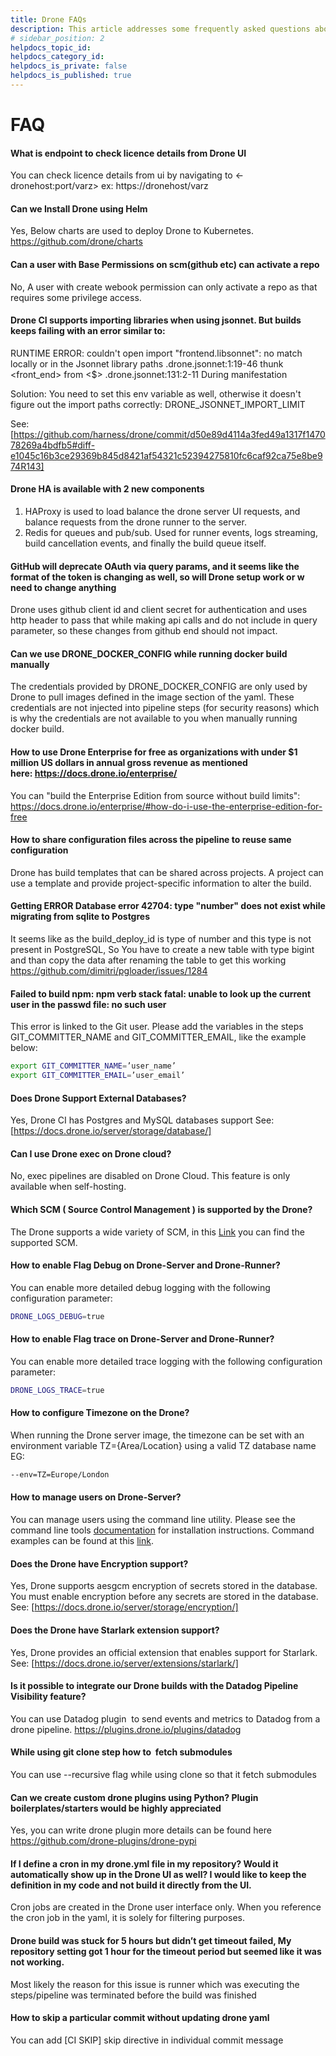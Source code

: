 ```yaml
---
title: Drone FAQs
description: This article addresses some frequently asked questions about Drone.
# sidebar_position: 2
helpdocs_topic_id: 
helpdocs_category_id: 
helpdocs_is_private: false
helpdocs_is_published: true
---
```


# FAQ



#### What is endpoint to check licence details from Drone UI

You can check licence details from ui by navigating to <-dronehost:port/varz> ex: https://dronehost/varz


#### Can we Install Drone using Helm

Yes, Below charts are used to deploy Drone to Kubernetes.
https://github.com/drone/charts

#### Can a user with Base Permissions on scm(github etc) can activate a repo

No, A user with create webook permission can only activate a repo as that requires some privilege access.  

#### Drone CI supports importing libraries when using jsonnet. But builds keeps failing with an error similar to:

RUNTIME ERROR: couldn't open import "frontend.libsonnet": no match locally or in the Jsonnet library paths .drone.jsonnet:1:19-46 thunk <front_end> from <$> .drone.jsonnet:131:2-11 During manifestation

Solution: You need to set this env variable as well, otherwise it doesn't figure out the import paths correctly:
DRONE_JSONNET_IMPORT_LIMIT

See: [https://github.com/harness/drone/commit/d50e89d4114a3fed49a1317f147078269a4bdfb5#diff-e1045c16b3ce29369b845d8421af54321c52394275810fc6caf92ca75e8be974R143]

#### Drone HA is available with 2 new components

1. HAProxy is used to load balance the drone server UI requests, and balance requests from the drone runner to the server. 
2. Redis for queues and pub/sub. Used for runner events, logs streaming, build cancellation events, and finally the build queue itself. 

#### GitHub will deprecate OAuth via query params, and it seems like the format of the token is changing as well, so will Drone setup work or w need to change anything
Drone uses github client id and client secret for authentication and uses http header to pass that while making api calls and do not include in query parameter, so these changes from github end should not impact.

#### Can we use DRONE_DOCKER_CONFIG while running docker build manually
The credentials provided by DRONE_DOCKER_CONFIG are only used by Drone to pull images defined in the image section of the yaml. These credentials are not injected into pipeline steps (for security reasons) which is why the credentials are not available to you when manually running docker build.

#### How to use Drone Enterprise for free as organizations with under $1 million US dollars in annual gross revenue as mentioned here: https://docs.drone.io/enterprise/
 You can "build the Enterprise Edition from source without build limits":
https://docs.drone.io/enterprise/#how-do-i-use-the-enterprise-edition-for-free

#### How to share configuration files across the pipeline to reuse same configuration
Drone has build templates that can be shared across projects. A project can use a template and provide project-specific information to alter the build.


#### Getting ERROR Database error 42704: type "number" does not exist while migrating from sqlite to Postgres
It seems like as the build_deploy_id is type of number and this type is not present in PostgreSQL, So You have to create a new table with type bigint and than copy the data after renaming the table to get this working
https://github.com/dimitri/pgloader/issues/1284 

#### Failed to build npm: npm verb stack fatal: unable to look up the current user in the passwd file: no such user
This error is linked to the Git user. Please add the variables in the steps GIT_COMMITTER_NAME and GIT_COMMITTER_EMAIL, like the example below:
```sh
export GIT_COMMITTER_NAME=’user_name’
export GIT_COMMITTER_EMAIL=’user_email’
```

#### Does Drone Support External Databases?
Yes, Drone CI has Postgres and MySQL databases support
See: [https://docs.drone.io/server/storage/database/]

#### Can I use Drone exec on Drone cloud?
No, exec pipelines are disabled on Drone Cloud. This feature is only available when self-hosting.

#### Which SCM ( Source Control Management ) is supported by the Drone?
The Drone supports a wide variety of SCM, in this [Link](https://docs.drone.io/server/overview/) you can find the supported SCM.

#### How to enable Flag Debug on Drone-Server and Drone-Runner?
You can enable more detailed debug logging with the following configuration parameter:
```sh
DRONE_LOGS_DEBUG=true
```

#### How to enable Flag trace on Drone-Server and Drone-Runner?
You can enable more detailed trace logging with the following configuration parameter:
```sh
DRONE_LOGS_TRACE=true
```

#### How to configure Timezone on the Drone?
When running the Drone server image, the timezone can be set with an environment variable TZ={Area/Location} using a valid TZ database name EG:
```sh
--env=TZ=Europe/London
```

#### How to manage users on Drone-Server?
You can manage users using the command line utility. Please see the command line tools [documentation](https://docs.drone.io/cli/install/) for installation instructions.
Command examples can be found at this [link](https://docs.drone.io/server/user/management/).

#### Does the Drone have Encryption support?
Yes, Drone supports aesgcm encryption of secrets stored in the database. You must enable encryption before any secrets are stored in the database.
See: [https://docs.drone.io/server/storage/encryption/]

#### Does the Drone have Starlark extension support?
Yes, Drone provides an official extension that enables support for Starlark.
See: [https://docs.drone.io/server/extensions/starlark/]

#### Is it possible to integrate our Drone  builds with the Datadog Pipeline Visibility feature?
You can use Datadog plugin  to send events and metrics to Datadog from a drone pipeline. https://plugins.drone.io/plugins/datadog

#### While using git clone step how to  fetch submodules 
You can use --recursive flag while using clone so that it fetch submodules

#### Can we create custom drone plugins using Python? Plugin boilerplates/starters would be highly appreciated
Yes, you can write drone plugin more details can be found here https://github.com/drone-plugins/drone-pypi

#### If I define a cron in my drone.yml file in my repository? Would it automatically show up in the Drone UI as well? I would like to keep the definition in my code and not build it directly from the UI.
Cron jobs are created in the Drone user interface only. When you reference the cron job in the yaml, it is solely for filtering purposes. 

#### Drone build was stuck for 5 hours but didn’t get timeout failed, My repository setting got 1 hour for the timeout period but seemed like it was not working.
Most likely the reason for this issue is runner which was executing the steps/pipeline was terminated before the build was finished

#### How to skip a particular commit without updating drone yaml
You can add [CI SKIP] skip directive in individual commit message



